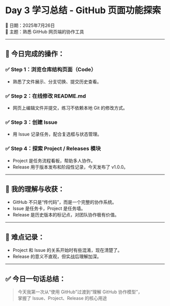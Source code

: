 # Day 3 学习总结 - GitHub 页面功能探索

📅 日期：2025年7月26日  
🧠 主题：熟悉 GitHub 网页端的协作工具

---

## 🔨 今日完成的操作：

### ✅ Step 1：浏览仓库结构页面（Code）
- 熟悉了文件展示、分支切换、提交历史查看。

### ✅ Step 2：在线修改 README.md
- 网页上编辑文件并提交，练习不依赖本地 Git 的修改方式。

### ✅ Step 3：创建 Issue
- 用 Issue 记录任务，配合复选框与状态管理。

### ✅ Step 4：探索 Project / Releases 模块
- Project 是任务流程看板，帮助多人协作。
- Release 用于版本发布和阶段性记录，今天发布了 v1.0.0。

---

## 💭 我的理解与收获：

- GitHub 不只是“传代码”，而是一个完整的协作系统。
- Issue 是任务卡，Project 是任务墙。
- Release 是历史版本的标记点，对团队协作极有价值。

---

## 🚩 难点记录：

- Project 和 Issue 的关系开始时有些混淆，现在清楚了。
- Release 的意义不直观，但实战后理解加深。

---

## ✅ 今日一句话总结：

> 今天我第一次从“使用 GitHub”过渡到“理解 GitHub 协作模型”，  
> 掌握了 Issue、Project、Release 的核心用途